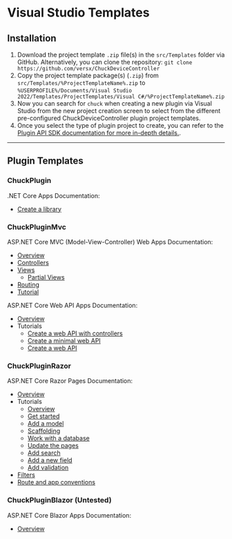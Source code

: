 # Visual Studio Templates

## Installation

1. Download the project template `.zip` file(s) in the `src/Templates` folder via GitHub. Alternatively, you can clone the repository: `git clone https://github.com/versx/ChuckDeviceController`  
1. Copy the project template package(s) (`.zip`) from `src/Templates/%ProjectTemplateName%.zip` to `%USERPROFILE%/Documents/Visual Studio 2022/Templates/ProjectTemplates/Visual C#/%ProjectTemplateName%.zip`
1. Now you can search for `chuck` when creating a new plugin via Visual Studio from the new project creation screen to select from the different pre-configured ChuckDeviceController plugin project templates.
1. Once you select the type of plugin project to create, you can refer to the [Plugin API SDK documentation for more in-depth details.](./api.md).

<hr>

## Plugin Templates  

### **ChuckPlugin**  
.NET Core Apps Documentation:  

- [Create a library](https://learn.microsoft.com/en-us/dotnet/core/tutorials/library-with-visual-studio?pivots=dotnet-7-0)  

### **ChuckPluginMvc**  
ASP.NET Core MVC (Model-View-Controller) Web Apps Documentation:  

- [Overview](https://docs.microsoft.com/en-us/aspnet/core/mvc/overview)  
- [Controllers](https://docs.microsoft.com/en-us/aspnet/core/mvc/controllers/actions)  
- [Views](https://docs.microsoft.com/en-us/aspnet/core/mvc/views/overview)  
    - [Partial Views](https://docs.microsoft.com/en-us/aspnet/core/mvc/views/partial)  
- [Routing](https://docs.microsoft.com/en-us/aspnet/core/mvc/controllers/routing)  
- [Tutorial](https://docs.microsoft.com/en-us/aspnet/core/tutorials/first-mvc-app/start-mvc)  


ASP.NET Core Web API Apps Documentation:  

- [Overview](https://docs.microsoft.com/en-us/aspnet/core/web-api)  
- Tutorials  
    - [Create a web API with controllers](https://docs.microsoft.com/en-us/aspnet/core/tutorials/first-web-api)  
    - [Create a minimal web API](https://docs.microsoft.com/en-us/aspnet/core/tutorials/min-web-api)  
    - [Create a web API](https://docs.microsoft.com/en-us/aspnet/core/tutorials/first-web-api)  

### **ChuckPluginRazor**  
ASP.NET Core Razor Pages Documentation:  

- [Overview](https://learn.microsoft.com/en-us/aspnet/core/razor-pages/)  
- Tutorials  
    - [Overview](https://learn.microsoft.com/en-us/aspnet/core/tutorials/razor-pages)  
    - [Get started](https://learn.microsoft.com/en-us/aspnet/core/tutorials/razor-pages/razor-pages-start)  
    - [Add a model](https://learn.microsoft.com/en-us/aspnet/core/tutorials/razor-pages/model)  
    - [Scaffolding](https://learn.microsoft.com/en-us/aspnet/core/tutorials/razor-pages/page)  
    - [Work with a database](https://learn.microsoft.com/en-us/aspnet/core/tutorials/razor-pages/sql)  
    - [Update the pages](https://learn.microsoft.com/en-us/aspnet/core/tutorials/razor-pages/da1)  
    - [Add search](https://learn.microsoft.com/en-us/aspnet/core/tutorials/razor-pages/search)  
    - [Add a new field](https://learn.microsoft.com/en-us/aspnet/core/tutorials/razor-pages/new-field)  
    - [Add validation](https://learn.microsoft.com/en-us/aspnet/core/tutorials/razor-pages/validation)  
- [Filters](https://learn.microsoft.com/en-us/aspnet/core/razor-pages/filter)  
- [Route and app conventions](https://learn.microsoft.com/en-us/aspnet/core/razor-pages/razor-pages-conventions)  


### **ChuckPluginBlazor** (Untested)  
ASP.NET Core Blazor Apps Documentation:  

- [Overview](https://learn.microsoft.com/en-us/aspnet/core/blazor)  
